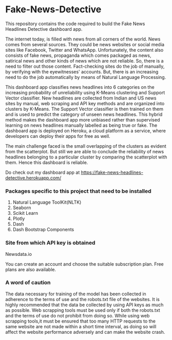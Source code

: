 # Fake-News-Detective
This repository contains the code required to build the Fake News Headlines Detective dashboard app. 

The internet today, is filled with news from all corners of the world. News comes from several sources. They could be news websites or social media sites like Facebook, Twitter and WhatsApp. Unfortunately, the content also consists of fake news, propaganda which comes packaged as news, satirical news and other kinds of news which are not reliable. So, there is a need to filter out those content. Fact-checking sites do the job of manually, by verifying with the eyewitnesses' accounts. But, there is an increasing need to do the job automatically by means of Natural Language Processing.

This dashboard app classifies news headlines into 6 categories on the increasing probability of unreliability using K-Means clustering and Support Vector classifier. New headlines are collected from Indian and US news sites by manual, web scraping and API key methods and are organized into clusters by K-Means. The Support Vector classifier is then trained on them and is used to predict the category of unseen news headlines. This hybrid method makes the dashboard app more unbiased rather than supervised learning on news headlines manually labelled as being true or fake. The dashboard app is deployed on Heroku, a cloud platform as a service, where developers can deploy their apps for free as well. 

The main challenge faced is the small overlapping of the clusters as evident from the scatterplot. But still we are able to conclude the reliability of news headlines belonging to a particular cluster by comparing the scatterplot with them. Hence this dashboard is reliable.

Do check out my dashboard app at https://fake-news-headlines-detective.herokuapp.com/

<h3> Packages specific to this project that need to be installed </h3>

1. Natural Language ToolKit(NLTK)
2. Seaborn 
3. Scikit Learn
4. Plotly
5. Dash
6. Dash Bootstrap Components

<h3> Site from which API key is obtained </h3>

Newsdata.io

You can create an account and choose the suitable subscription plan. Free plans are also available. 


<h3> A word of caution </h3>

The data necessary for training of the model has been collected in adherence to the terms of use and the robots.txt file of the websites. It is highly recommended that the data be collected by using API keys as much as possible. Web scrapping tools must be used only if both the robots.txt and the terms of use do not prohibit from doing so. While using web scrapping tools,it must be ensured that too many HTTP requests to the same website are not made within a short time interval, as doing so will affect the website performance adversely and can make the website crash.
